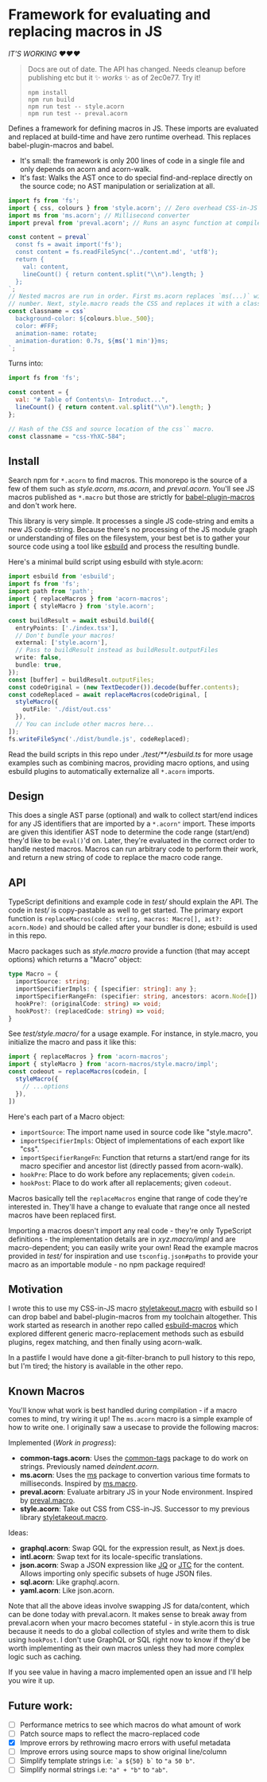 # Framework for evaluating and replacing macros in JS

_IT'S WORKING ❤❤❤_

> Docs are out of date. The API has changed. Needs cleanup before publishing etc
> but it ✨ _works_ ✨ as of 2ec0e77. Try it!
> ```
> npm install
> npm run build
> npm run test -- style.acorn
> npm run test -- preval.acorn
> ```

Defines a framework for defining macros in JS. These imports are evaluated and
replaced at build-time and have zero runtime overhead. This replaces
babel-plugin-macros and babel.

- It's small: the framework is only 200 lines of code in a single file and only
  depends on acorn and acorn-walk.
- It's fast: Walks the AST once to do special find-and-replace directly on the
  source code; no AST manipulation or serialization at all.

```js
import fs from 'fs';
import { css, colours } from 'style.acorn'; // Zero overhead CSS-in-JS
import ms from 'ms.acorn'; // Millisecond converter
import preval from 'preval.acorn'; // Runs an async function at compile-time

const content = preval`
  const fs = await import('fs');
  const content = fs.readFileSync('../content.md', 'utf8');
  return {
    val: content,
    lineCount() { return content.split("\\n").length; }
  };
`;
// Nested macros are run in order. First ms.acorn replaces `ms(...)` with a
// number. Next, style.macro reads the CSS and replaces it with a classname.
const classname = css`
  background-color: ${colours.blue._500};
  color: #FFF;
  animation-name: rotate;
  animation-duration: 0.7s, ${ms('1 min')}ms;
`;
```

Turns into:

```js
import fs from 'fs';

const content = {
  val: "# Table of Contents\n- Introduct...",
  lineCount() { return content.val.split("\\n").length; }
};

// Hash of the CSS and source location of the css`` macro.
const classname = "css-YhXC-584";
```

## Install

Search npm for `*.acorn` to find macros. This monorepo is the source of a few of
them such as _style.acorn_, _ms.acorn_, and _preval.acorn_. You'll see JS macros
published as `*.macro` but those are strictly for [babel-plugin-macros][1] and
don't work here.

This library is very simple. It processes a single JS code-string and emits a
new JS code-string. Because there's no processing of the JS module graph or
understanding of files on the filesystem, your best bet is to gather your source
code using a tool like [esbuild][2] and process the resulting bundle.

Here's a minimal build script using esbuild with style.acorn:

```ts
import esbuild from 'esbuild';
import fs from 'fs';
import path from 'path';
import { replaceMacros } from 'acorn-macros';
import { styleMacro } from 'style.acorn';

const buildResult = await esbuild.build({
  entryPoints: ['./index.tsx'],
  // Don't bundle your macros!
  external: ['style.acorn'],
  // Pass to buildResult instead as buildResult.outputFiles
  write: false,
  bundle: true,
});
const [buffer] = buildResult.outputFiles;
const codeOriginal = (new TextDecoder()).decode(buffer.contents);
const codeReplaced = await replaceMacros(codeOriginal, [
  styleMacro({
    outFile: './dist/out.css'
  }),
  // You can include other macros here...
]);
fs.writeFileSync('./dist/bundle.js', codeReplaced);
```

Read the build scripts in this repo under _./test/**/esbuild.ts_ for more usage
examples such as combining macros, providing macro options, and using esbuild
plugins to automatically externalize all `*.acorn` imports.

## Design

This does a single AST parse (optional) and walk to collect start/end indices
for any JS identifiers that are imported by a `*.acorn"` import. These imports
are given this identifier AST node to determine the code range (start/end)
they'd like to be `eval()`'d on. Later, they're evaluated in the correct order
to handle nested macros. Macros can run arbitrary code to perform their work,
and return a new string of code to replace the macro code range.

## API

TypeScript definitions and example code in _test/_ should explain the API. The
code in _test/_ is copy-pastable as well to get started. The primary export
function is `replaceMacros(code: string, macros: Macro[], ast?: acorn.Node)` and
should be called after your bundler is done; esbuild is used in this repo.

Macro packages such as _style.macro_ provide a function (that may accept
options) which returns a "Macro" object:

```ts
type Macro = {
  importSource: string;
  importSpecifierImpls: { [specifier: string]: any };
  importSpecifierRangeFn: (specifier: string, ancestors: acorn.Node[]) => { start: number, end: number };
  hookPre?: (originalCode: string) => void;
  hookPost?: (replacedCode: string) => void;
}
```

See _test/style.macro/_ for a usage example. For instance, in style.macro, you
initialize the macro and pass it like this:

```ts
import { replaceMacros } from 'acorn-macros';
import { styleMacro } from 'acorn-macros/style.macro/impl';
const codeout = replaceMacros(codein, [
  styleMacro({
    // ...options
  }),
])
```

Here's each part of a Macro object:

- `importSource`: The import name used in source code like "style.macro".
- `importSpecifierImpls`: Object of implementations of each export like "css".
- `importSpecifierRangeFn`: Function that returns a start/end range for its
  macro specifier and ancestor list (directly passed from acorn-walk).
- `hookPre`: Place to do work before any replacements; given `codein`.
- `hookPost`: Place to do work after all replacements; given `codeout`.

Macros basically tell the `replaceMacros` engine that range of code they're
interested in. They'll have a change to evaluate that range once all nested
macros have been replaced first.

Importing a macros doesn't import any real code - they're only TypeScript
definitions - the implementation details are in _xyz.macro/impl_ and are
macro-dependent; you can easily write your own! Read the example macros
provided in _test/_ for inspiration and use `tsconfig.json#paths` to provide
your macro as an importable module - no npm package required!

## Motivation

I wrote this to use my CSS-in-JS macro [styletakeout.macro][3] with esbuild so I
can drop babel and babel-plugin-macros from my toolchain altogether. This work
started as research in another repo called [esbuild-macros][4] which explored
different generic macro-replacement methods such as esbuild plugins, regex
matching, and then finally using acorn-walk.

In a pastlife I would have done a git-filter-branch to pull history to this
repo, but I'm tired; the history is available in the other repo.

## Known Macros

You'll know what work is best handled during compilation - if a macro comes to
mind, try wiring it up! The `ms.acorn` macro is a simple example of how to write
one. I originally saw a usecase to provide the following macros:

Implemented (_Work in progress_):

- __common-tags.acorn__: Uses the [common-tags][5] package to do work on
  strings. Previously named _deindent.acorn_.
- __ms.acorn__: Uses the [ms][6] package to convertion various time formats to
  milliseconds. Inspired by [ms.macro][7].
- __preval.acorn__: Evaluate arbitrary JS in your Node environment. Inspired by
  [preval.macro][8].
- __style.acorn__: Take out CSS from CSS-in-JS. Successor to my previous library
  [styletakeout.macro][3].

Ideas:

- __graphql.acorn__: Swap GQL for the expression result, as Next.js does.
- __intl.acorn__: Swap text for its locale-specific translations.
- __json.acorn__: Swap a JSON expression like [JQ][9] or [JTC][10] for the
  content. Allows importing only specific subsets of huge JSON files.
- __sql.acorn__: Like graphql.acorn.
- __yaml.acorn__: Like json.acorn.

Note that all the above ideas involve swapping JS for data/content, which can be
done today with preval.acorn. It makes sense to break away from preval.acorn
when your macro becomes stateful - in style.acorn this is true because it needs
to do a global collection of styles and write them to disk using `hookPost`. I
don't use GraphQL or SQL right now to know if they'd be worth implementing as
their own macros unless they had more complex logic such as caching.

If you see value in having a macro implemented open an issue and I'll help you
wire it up.

## Future work:

- [ ] Performance metrics to see which macros do what amount of work
- [ ] Patch source maps to reflect the macro-replaced code
- [x] Improve errors by rethrowing macro errors with useful metadata
- [ ] Improve errors using source maps to show original line/column
- [ ] Simplify template strings i.e: `` `a ${50} b` `` to `"a 50 b"`.
- [ ] Simplify normal strings i.e: `"a" + "b"` to `"ab"`.

[1 ]: https://npmjs.com/package/babel-plugin-macros
[2 ]: https://esbuild.github.io/
[3 ]: https://npmjs.com/package/styletakeout.macro
[4 ]: https://github.com/heyheyhello/esbuild-macros
[5 ]: https://npmjs.com/package/common-tags
[6 ]: https://npmjs.com/package/ms
[7 ]: https://npmjs.com/package/ms.macro
[8 ]: https://npmjs.com/package/preval.macro
[9 ]: https://stedolan.github.io/jq/
[10]: https://github.com/ldn-softdev/jtc
